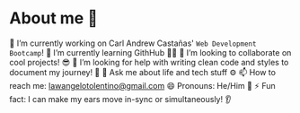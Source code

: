 # About me 👋

🔭 I’m currently working on Carl Andrew Castañas' `Web Development Bootcamp`!
🌱 I’m currently learning GithHub 🐱‍💻
👯 I’m looking to collaborate on cool projects! 😎
🤔 I’m looking for help with writing clean code and styles to document my journey! 🎥
💬 Ask me about life and tech stuff ⚙
📫 How to reach me: lawangelotolentino@gmail.com
😄 Pronouns: He/Him 🤵
⚡ Fun fact: I can make my ears move in-sync or simultaneously! 👂

